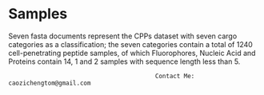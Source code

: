 # Samples

Seven fasta documents represent the CPPs dataset with seven cargo categories as a classification; the seven categories contain a total of 1240 cell-penetrating peptide samples, of which Fluorophores, Nucleic Acid and Proteins contain 14, 1 and 2 samples with sequence length less than 5.

                                             Contact Me: caozichengtom@gmail.com

